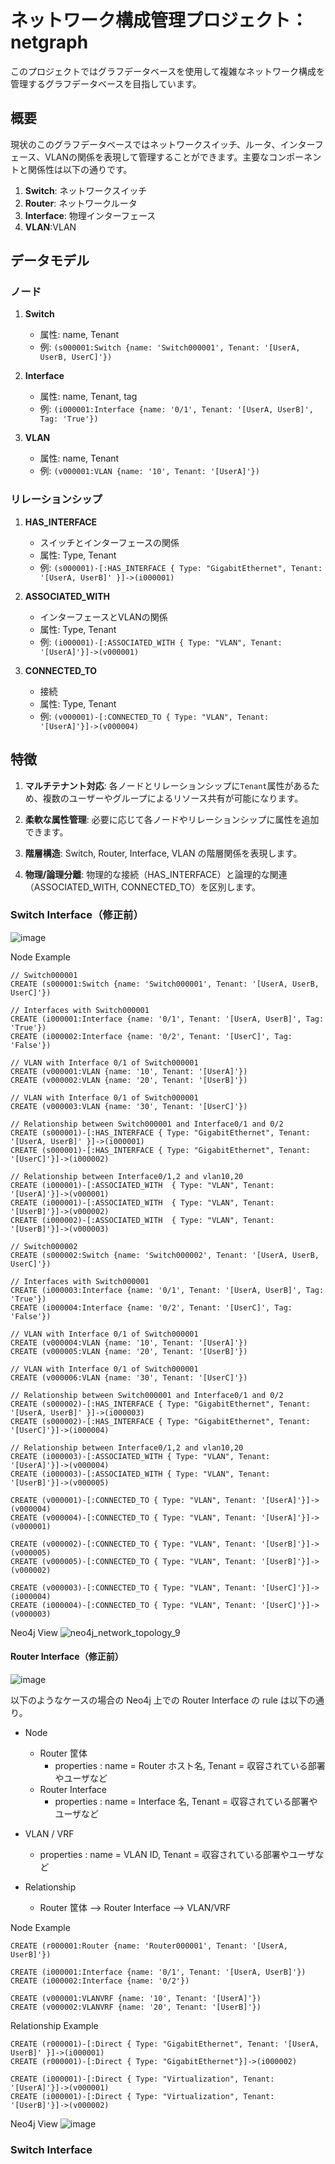# ネットワーク構成管理プロジェクト：netgraph

このプロジェクトではグラフデータベースを使用して複雑なネットワーク構成を管理するグラフデータベースを目指しています。

## 概要

現状のこのグラフデータベースではネットワークスイッチ、ルータ、インターフェース、VLANの関係を表現して管理することができます。主要なコンポーネントと関係性は以下の通りです。

1. **Switch**: ネットワークスイッチ
2. **Router**: ネットワークルータ
3. **Interface**: 物理インターフェース
4. **VLAN**:VLAN

## データモデル

### ノード

1. **Switch**
   - 属性: name, Tenant
   - 例: `(s000001:Switch {name: 'Switch000001', Tenant: '[UserA, UserB, UserC]'})`
     
2. **Interface**
   - 属性: name, Tenant, tag
   - 例: `(i000001:Interface {name: '0/1', Tenant: '[UserA, UserB]', Tag: 'True'})`

3. **VLAN**
    - 属性: name, Tenant
    - 例: `(v000001:VLAN {name: '10', Tenant: '[UserA]'})`

### リレーションシップ

1. **HAS_INTERFACE**
   - スイッチとインターフェースの関係
   - 属性: Type, Tenant
   - 例: `(s000001)-[:HAS_INTERFACE { Type: "GigabitEthernet", Tenant: '[UserA, UserB]' }]->(i000001)`

2. **ASSOCIATED_WITH**
   - インターフェースとVLANの関係
   - 属性: Type, Tenant
   - 例: `(i000001)-[:ASSOCIATED_WITH { Type: "VLAN", Tenant: '[UserA]'}]->(v000001)`
  
3. **CONNECTED_TO**
   - 接続
   - 属性: Type, Tenant
   - 例: `(v000001)-[:CONNECTED_TO { Type: "VLAN", Tenant: '[UserA]'}]->(v000004)`

## 特徴

1. **マルチテナント対応**: 各ノードとリレーションシップに`Tenant`属性があるため、複数のユーザーやグループによるリソース共有が可能になります。

2. **柔軟な属性管理**: 必要に応じて各ノードやリレーションシップに属性を追加できます。

3. **階層構造**: Switch, Router, Interface, VLAN の階層関係を表現します。

4. **物理/論理分離**: 物理的な接続（HAS_INTERFACE）と論理的な関連（ASSOCIATED_WITH, CONNECTED_TO）を区別します。

### Switch Interface（修正前）
    
![image](https://github.com/squirrel-cage-work/netgraph/assets/87857140/06dd0e90-f998-40da-a8ed-a7f72132e72b)
   
Node Example
```
// Switch000001
CREATE (s000001:Switch {name: 'Switch000001', Tenant: '[UserA, UserB, UserC]'})

// Interfaces with Switch000001
CREATE (i000001:Interface {name: '0/1', Tenant: '[UserA, UserB]', Tag: 'True'})
CREATE (i000002:Interface {name: '0/2', Tenant: '[UserC]', Tag: 'False'})

// VLAN with Interface 0/1 of Switch000001
CREATE (v000001:VLAN {name: '10', Tenant: '[UserA]'})
CREATE (v000002:VLAN {name: '20', Tenant: '[UserB]'})

// VLAN with Interface 0/1 of Switch000001
CREATE (v000003:VLAN {name: '30', Tenant: '[UserC]'})

// Relationship between Switch000001 and Interface0/1 and 0/2
CREATE (s000001)-[:HAS_INTERFACE { Type: "GigabitEthernet", Tenant: '[UserA, UserB]' }]->(i000001)
CREATE (s000001)-[:HAS_INTERFACE { Type: "GigabitEthernet", Tenant: '[UserC]'}]->(i000002)

// Relationship between Interface0/1,2 and vlan10,20 
CREATE (i000001)-[:ASSOCIATED_WITH  { Type: "VLAN", Tenant: '[UserA]'}]->(v000001)
CREATE (i000001)-[:ASSOCIATED_WITH  { Type: "VLAN", Tenant: '[UserB]'}]->(v000002)
CREATE (i000002)-[:ASSOCIATED_WITH  { Type: "VLAN", Tenant: '[UserB]'}]->(v000003)

// Switch000002
CREATE (s000002:Switch {name: 'Switch000002', Tenant: '[UserA, UserB, UserC]'})

// Interfaces with Switch000001
CREATE (i000003:Interface {name: '0/1', Tenant: '[UserA, UserB]', Tag: 'True'})
CREATE (i000004:Interface {name: '0/2', Tenant: '[UserC]', Tag: 'False'})

// VLAN with Interface 0/1 of Switch000001
CREATE (v000004:VLAN {name: '10', Tenant: '[UserA]'})
CREATE (v000005:VLAN {name: '20', Tenant: '[UserB]'})

// VLAN with Interface 0/1 of Switch000001
CREATE (v000006:VLAN {name: '30', Tenant: '[UserC]'})

// Relationship between Switch000001 and Interface0/1 and 0/2
CREATE (s000002)-[:HAS_INTERFACE { Type: "GigabitEthernet", Tenant: '[UserA, UserB]' }]->(i000003)
CREATE (s000002)-[:HAS_INTERFACE { Type: "GigabitEthernet", Tenant: '[UserC]'}]->(i000004)

// Relationship between Interface0/1,2 and vlan10,20 
CREATE (i000003)-[:ASSOCIATED_WITH { Type: "VLAN", Tenant: '[UserA]'}]->(v000004)
CREATE (i000003)-[:ASSOCIATED_WITH { Type: "VLAN", Tenant: '[UserB]'}]->(v000005)

CREATE (v000001)-[:CONNECTED_TO { Type: "VLAN", Tenant: '[UserA]'}]->(v000004)
CREATE (v000004)-[:CONNECTED_TO { Type: "VLAN", Tenant: '[UserA]'}]->(v000001)

CREATE (v000002)-[:CONNECTED_TO { Type: "VLAN", Tenant: '[UserB]'}]->(v000005)
CREATE (v000005)-[:CONNECTED_TO { Type: "VLAN", Tenant: '[UserB]'}]->(v000002)

CREATE (v000003)-[:CONNECTED_TO { Type: "VLAN", Tenant: '[UserC]'}]->(i000004)
CREATE (i000004)-[:CONNECTED_TO { Type: "VLAN", Tenant: '[UserC]'}]->(v000003)
```

Neo4j View
![neo4j_network_topology_9](https://github.com/user-attachments/assets/e0b7bc6f-d5c3-4537-aa94-2e7e9285e776)


#### Router Interface（修正前）

![image](https://github.com/squirrel-cage-work/netgraph/assets/87857140/2b88923d-e32c-4798-8c6f-2c78ca6d69de)

以下のようなケースの場合の Neo4j 上での Router Interface の rule は以下の通り。

- Node
  - Router 筐体
    - properties : name = Router ホスト名, Tenant = 収容されている部署やユーザなど
  - Router Interface
    - properties : name = Interface 名, Tenant = 収容されている部署やユーザなど
- VLAN / VRF
  - properties : name = VLAN ID, Tenant = 収容されている部署やユーザなど

- Relationship
  - Router 筐体 --> Router Interface --> VLAN/VRF

Node Example
``` example
CREATE (r000001:Router {name: 'Router000001', Tenant: '[UserA, UserB]'})

CREATE (i000001:Interface {name: '0/1', Tenant: '[UserA, UserB]'})
CREATE (i000002:Interface {name: '0/2'})

CREATE (v000001:VLANVRF {name: '10', Tenant: '[UserA]'})
CREATE (v000002:VLANVRF {name: '20', Tenant: '[UserB]'})
````

Relationship Example
```
CREATE (r000001)-[:Direct { Type: "GigabitEthernet", Tenant: '[UserA, UserB]' }]->(i000001)
CREATE (r000001)-[:Direct { Type: "GigabitEthernet"}]->(i000002)

CREATE (i000001)-[:Direct { Type: "Virtualization", Tenant: '[UserA]'}]->(v000001)
CREATE (i000001)-[:Direct { Type: "Virtualization", Tenant: '[UserB]'}]->(v000002)
```

Neo4j View
![image](https://github.com/squirrel-cage-work/netgraph/assets/87857140/96a48729-9a42-4e9f-b1dd-db55bca4a99e)

### Switch Interface

